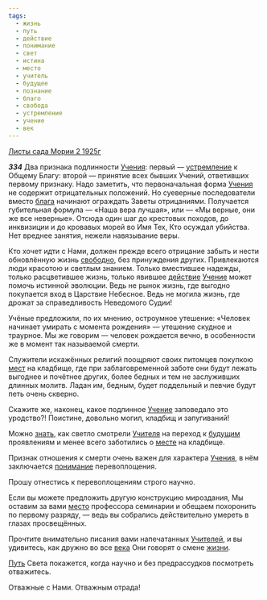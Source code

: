 ```yaml
---
tags:
  - жизнь
  - путь
  - действие
  - понимание
  - свет
  - истина
  - место
  - учитель
  - будущее
  - познание
  - благо
  - свобода
  - устремление
  - учение
  - век
---
```


[Листы сада Мории 2 1925г](https://127.0.0.1:4002/agni/1925)

___334___
Два признака подлинности [Учения](../../../tags/#учение): первый — [устремление](../../../tags/#устремление) к Общему Благу: второй — принятие всех бывших Учений, ответивших первому признаку. Надо заметить, что первоначальная форма [Учения](../../../tags/#учение) не содержит отрицательных положений. Но суеверные последователи вместо [блага](../../../tags/#[благо](../../../tags/#благо)) начинают ограждать Заветы отрицаниями. Получается губительная формула — «Наша вера лучшая», или — «Мы верные, они же все неверные». Отсюда один шаг до крестовых походов, до инквизиции и до кровавых морей во Имя Тех, Кто осуждал убийства. Нет вреднее занятия, нежели навязывание веры.   

Кто хочет идти с Нами, должен прежде всего отрицание забыть и нести обновлённую жизнь [свободно](../../../tags/#свобода), без принуждения других. Привлекаются люди красотою и светлым знанием. Только вместившее надежды, только расцветившее жизнь, только явившее [действие](../../../tags/#действие) [Учение](../../../tags/#учение) может помочь истинной эволюции. Ведь не рынок жизнь, где выгодно покупается вход в Царствие Небесное. Ведь не могила жизнь, где дрожат за справедливость Неведомого Судии!   

Учёные предложили, по их мнению, остроумное утешение: «Человек начинает умирать с момента рождения» — утешение скудное и траурное. Мы же говорим — человек рождается вечно, в особенности же в момент так называемой смерти.   

Служители искажённых религий поощряют своих питомцев покупкою [мест](../../../tags/#место) на кладбище, где при заблаговременной заботе они будут лежать выгоднее и почётнее других, более бедных и тем не заслуживших длинных молитв. Ладан им, бедным, будет поддельный и певчие будут петь очень скверно.   

Скажите же, наконец, какое подлинное [Учение](../../../tags/#учение) заповедало это уродство?! Поистине, довольно могил, кладбищ и запугиваний!   

Можно [знать](../../../tags/#познание), как светло смотрели [Учителя](../../../tags/#учитель) на переход к [будущим](../../../tags/#будущее) проявлениям и менее всего заботились о [месте](../../../tags/#место) на кладбище.   

Признак отношения к смерти очень важен для характера [Учения](../../../tags/#учение), в нём заключается [понимание](../../../tags/#понимание) перевоплощения.   

Прошу отнестись к перевоплощениям строго научно.   

Если вы можете предложить другую конструкцию мироздания, Мы оставим за вами [место](../../../tags/#место) профессора семинарии и обещаем похоронить по первому разряду, — ведь вы собрались действительно умереть в глазах просвещённых.   

Прочтите внимательно писания вами напечатанных [Учителей](../../../tags/#учитель), и вы удивитесь, как дружно во все [века](../../../tags/#век) Они говорят о смене [жизни](../../../tags/#жизнь).   

[Путь](../../../tags/#путь) Света покажется, когда научно и без предрассудков посмотреть отважитесь.   

Отважные с Нами. Отважным отрада!   

